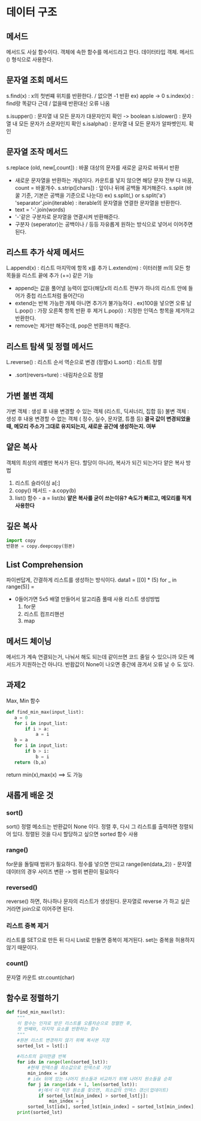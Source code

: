 # 데이터 구조

## 메서드
 메서드도 사실 함수이다.
 객체에 속한 함수를 메서드라고 한다.
 데이터타입 객체. 메서드() 형식으로 사용한다.

## 문자열 조회 메서드
 s.find(x) :  x의 첫번쨰 위치를 반환한다. / 없으면 -1 반환  ex) apple -> 0 
 s.index(x) : find랑 똑같다 근데 / 없을때 반환대신 오류 나옴
 
 s.isupper() : 문자열 내 모든 문자가 대문자인지 확인 -> boolean 
 s.islower() : 문자열 내 모든 문자가 소문자인지 확인
 s.isalpha() : 문자열 내 모든 문자가 알파벳인지. 확인

## 문자열 조작 메서드
  s.replace (old, new[,count]) : 바꿀 대상의 문자를 새로운 글자로 바꿔서 반환
   * 새로운 문자열을 반환하는 개념이다. 카운트를 넣지 않으면 해당 문자 전부 다 바꿈, count = 바꿀개수.
  s.strip([chars]) : 앞이나 뒤에 공백들 제거해준다.
  s.split (바꿀 기준, 기본은 공백을 기준으로 나눈다) ex) s.split(,) or s.split('a')
  'separator'.join(iterable) : iterable의 문자열을 연결한 문자열을 반환한다.
   * text = '-'.join(words)
   * '-'같은 구분자로 문자열을 연결시켜 반환해준다.
   * 구분자 (seperator)는 공백이나 / 등등 자유롭게 원하는 방식으로 넣어서 이어주면 된다.

## 리스트 추가 삭제 메서드
  L.append(x) : 리스트 마지막에 항목 x를 추가
  L.extend(m) : 이터러블 m의 모든 항목들을 리스트 끝에 추가 (+=) 같은 기능
   * append는 값을 풀어낼 능력이 없다(해당x의 리스트 전부가 하나의 리스트 안에 들어가 중첩 리스트처럼 들어간다)
   * extend는 반복 가능한 개체 아니면 추가가 불가능하다 . ex)100을 넣으면 오류 남
  L.pop() : 가장 오른쪽 항목 반환 후 제거
  L.pop(i) : 지정한 인덱스 항목을 제거하고 반환한다.
   * remove는 제거만 해주는데, pop은 반환까지 해준다.

## 리스트 탐색 및 정렬 메서드
  L.reverse() : 리스트 순서 역순으로 변경 (정렬x)
  L.sort() : 리스트 정렬
   * .sort(revers=ture) : 내림차순으로 정렬


## 가변 불변 객체
  가변 객체 : 생성 후 내용 변경할 수 있는 객체 (리스트, 딕셔너리, 집합 등)
  불변 객체 : 생성 후 내용 변경할 수 없는 객체 ( 정수, 실수, 문자열, 튜플 등)
 **결국 값이 변경되었을때, 메모리 주소가 그대로 유지되는지, 새로운 공간에 생성하는지. 여부**

## 얕은 복사
  객체의 최상의 레벨만 복사가 된다.
  할당이 아니라, 복사가 되긴 되는거다
  얕은 복사 방법
   1) 리스트 슬라이싱 a[:]
   2) copy() 메서드 - a.copy(b)
   3) list() 함수 - a = list(b)
  **얕은 복사를 굳이 쓰는이유? 속도가 빠르고, 메모리를 적게 사용한다**

## 깊은 복사
  ``` python
  import copy
  반환본 = copy.deepcopy(원본)
  ```

## List Comprehension
  파이썬답게, 간결하게 리스트를 생성하는 방식이다.
  data1 = [[0] * (5) for _ in range(5)] = 
  * 0들어가면 5x5 배열 만들어서 알고리즘 풀때 사용
  리스트 생성방법
    1) for문
    2) 리스트 컴프리핸션
    3) map 

## 메서드 체이닝
  메서드가 계속 연결되는거,
  나눠서 해도 되는데 같이쓰면 코드 줄일 수 있으니까
  모든 메서드가 지원하는건 아니다.
  반홥값이 None이 나오면 중간에 끊겨서 오류 날 수 도 있다.

## 과제2
 Max, Min 함수
 ```python
 def find_min_max(input_list):
    a = 0
    for i in input_list:
        if i > a:
            a = i
    b = a
    for i in input_list:
        if b > i:
            b = i 
    return (b,a)
  ```
  return min(x),max(x)  ==> 도 가능

## 새롭게 배운 것

### sort()
sort() 정렬 메소드는 반환값이 None 이다.
정렬 후, 다시 그 리스트를 출력하면 정렬되어 있다.
정렬된 것을 다시 할당하고 싶으면 sorted 함수 사용

### range()
for문을 돌릴때 범위가 필요하다. 정수를 넣으면 안되고
range(len(data_2)) - 문자열 데이터의 경우 사이즈 변환 -> 범위 변환이 필요하다

### reversed()
 reverse() 하면, 하나하나 문자의 리스트가 생성된다.
 문자열로 reverse 가 하고 싶은거라면
 join으로 이어주면 된다.

 ### 리스트 중복 제거
  리스트를 SET으로 만든 뒤 다시 List로 만들면 중복이 제거된다.
  set는 중복을 허용하지 않기 때문이다.

### count()
문자열 카운트 str.count(char)

## 함수로 정렬하기
```python
def find_min_max(lst):
    """
    이 함수는 인자로 받은 리스트를 오름차순으로 정렬한 후,
    첫 번쨰와, 마지막 요소를 반환하는 함수
    """
    #원본 리스트 변경하지 않기 위해 복사본 지정
    sorted_lst = lst[:]

    #리스트의 길이만큼 반복
    for idx in range(len(sorted_lst)):
        #현재 인덱스를 최소값으로 인덱스로 가정
        min_index = idx
        # idx 뒤에 있는 나머지 원소들과 비교하기 위해 나머지 원소들을 순회
        for j in range(idx + 1, len(sorted_lst)):
            #j에서 더 작은 원소를 찾으면, 최소값의 인덱스 갱신(업데이트)
            if sorted_lst[min_index] > sorted_lst[j]:
                min_index = j
        sorted_lst[idx], sorted_lst[min_index] = sorted_lst[min_index], sorted_lst[idx] #스왑
    print(sorted_lst)
```

